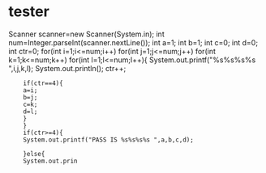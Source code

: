 # tester
Scanner scanner=new Scanner(System.in);
        int num=Integer.parseInt(scanner.nextLine());
        int a=1;
        int b=1;
        int c=0;
        int d=0;
       int ctr=0;
        for(int i=1;i<=num;i++)
       for(int j=1;j<=num;j++)
           for(int k=1;k<=num;k++)
               for(int l=1;l<=num;l++){
        System.out.printf("%s%s%s%s ",i,j,k,l);
         System.out.println();
        ctr++;
        
        if(ctr==4){
        a=i;
        b=j;
        c=k;
        d=l;
        }
        }
        if(ctr>=4){
        System.out.printf("PASS IS %s%s%s%s ",a,b,c,d);
       
        }else{
        System.out.prin

